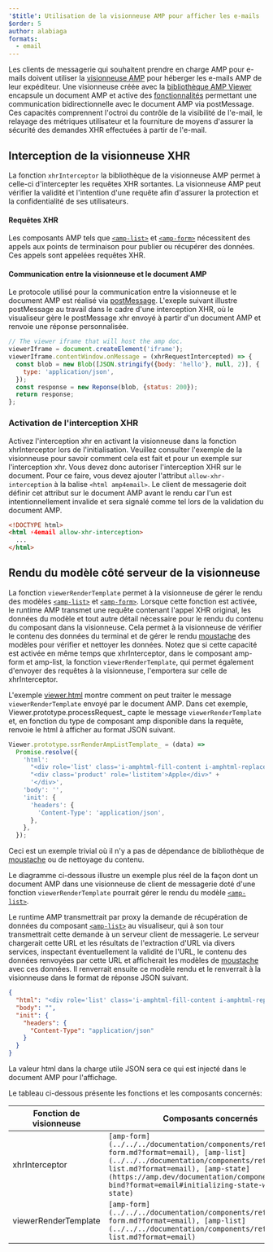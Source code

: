 ```yaml
---
'$title': Utilisation de la visionneuse AMP pour afficher les e-mails
$order: 5
author: alabiaga
formats:
  - email
---
```


Les clients de messagerie qui souhaitent prendre en charge AMP pour e-mails doivent utiliser la [visionneuse AMP](https://github.com/ampproject/amphtml/blob/main/extensions/amp-viewer-integration/integrating-viewer-with-amp-doc-guide.md) pour héberger les e-mails AMP de leur expéditeur. Une visionneuse créée avec la [bibliothèque AMP Viewer](https://github.com/ampproject/amphtml/tree/main/extensions/amp-viewer-integration) encapsule un document AMP et active des [fonctionnalités](https://github.com/ampproject/amphtml/blob/main/extensions/amp-viewer-integration/CAPABILITIES.md) permettant une communication bidirectionnelle avec le document AMP via postMessage. Ces capacités comprennent l'octroi du contrôle de la visibilité de l'e-mail, le relayage des métriques utilisateur et la fourniture de moyens d'assurer la sécurité des demandes XHR effectuées à partir de l'e-mail.

## Interception de la visionneuse XHR

La fonction `xhrInterceptor` la bibliothèque de la visionneuse AMP permet à celle-ci d'intercepter les requêtes XHR sortantes. La visionneuse AMP peut vérifier la validité et l'intention d'une requête afin d'assurer la protection et la confidentialité de ses utilisateurs.

#### Requêtes XHR

Les composants AMP tels que [`<amp-list>`](../../../documentation/components/reference/amp-list.md?format=email) et [`<amp-form>`](../../../documentation/components/reference/amp-form.md?format=email) nécessitent des appels aux points de terminaison pour publier ou récupérer des données. Ces appels sont appelées requêtes XHR.

#### Communication entre la visionneuse et le document AMP

Le protocole utilisé pour la communication entre la visionneuse et le document AMP est réalisé via [postMessage](https://developer.mozilla.org/en-US/docs/Web/API/Window/postMessage). L'exeple suivant illustre postMessage au travail dans le cadre d'une interception XHR, où le visualiseur gère le postMessage xhr envoyé à partir d'un document AMP et renvoie une réponse personnalisée.

```js
// The viewer iframe that will host the amp doc.
viewerIframe = document.createElement('iframe');
viewerIframe.contentWindow.onMessage = (xhrRequestIntercepted) => {
  const blob = new Blob([JSON.stringify({body: 'hello'}, null, 2)], {
    type: 'application/json',
  });
  const response = new Reponse(blob, {status: 200});
  return response;
};
```

### Activation de l'interception XHR

Activez l'interception xhr en activant la visionneuse dans la fonction xhrInterceptor lors de l'initialisation. Veuillez consulter l'exemple de la visionneuse pour savoir comment cela est fait et pour un exemple sur l'interception xhr. Vous devez donc autoriser l'interception XHR sur le document. Pour ce faire, vous devez ajouter l'attribut `allow-xhr-interception` à la balise `<html amp4email>`. Le client de messagerie doit définir cet attribut sur le document AMP avant le rendu car l'un est intentionnellement invalide et sera signalé comme tel lors de la validation du document AMP.

```html
<!DOCTYPE html>
<html ⚡4email allow-xhr-interception>
  ...
</html>
```

## Rendu du modèle côté serveur de la visionneuse

La fonction `viewerRenderTemplate` permet à la visionneuse de gérer le rendu des modèles [`<amp-list>`](../../../documentation/components/reference/amp-list.md?format=email) et [`<amp-form>`](../../../documentation/components/reference/amp-form.md?format=email). Lorsque cette fonction est activée, le runtime AMP transmet une requête contenant l'appel XHR original, les données du modèle et tout autre détail nécessaire pour le rendu du contenu du composant dans la visionneuse. Cela permet à la visionneuse de vérifier le contenu des données du terminal et de gérer le rendu [moustache](https://mustache.github.io/) des modèles pour vérifier et nettoyer les données. Notez que si cette capacité est activée en même temps que xhrInterceptor, dans le composant amp-form et amp-list, la fonction `viewerRenderTemplate`, qui permet également d'envoyer des requêtes à la visionneuse, l'emportera sur celle de xhrInterceptor.

L'exemple [viewer.html](https://github.com/ampproject/amphtml/blob/main/examples/viewer.html) montre comment on peut traiter le message `viewerRenderTemplate` envoyé par le document AMP. Dans cet exemple, Viewer.prototype.processRequest\_ capte le message `viewerRenderTemplate` et, en fonction du type de composant amp disponible dans la requête, renvoie le html à afficher au format JSON suivant.

```js
Viewer.prototype.ssrRenderAmpListTemplate_ = (data) =>
  Promise.resolve({
    'html':
      "<div role='list' class='i-amphtml-fill-content i-amphtml-replaced-content'>" +
      "<div class='product' role='listitem'>Apple</div>" +
      '</div>',
    'body': '',
    'init': {
      'headers': {
        'Content-Type': 'application/json',
      },
    },
  });
```

Ceci est un exemple trivial où il n'y a pas de dépendance de bibliothèque de [moustache](https://mustache.github.io/) ou de nettoyage du contenu.

Le diagramme ci-dessous illustre un exemple plus réel de la façon dont un document AMP dans une visionneuse de client de messagerie doté d'une fonction `viewerRenderTemplate` pourrait gérer le rendu du modèle [`<amp-list>`](../../../documentation/components/reference/amp-list.md?format=email).

<amp-img alt="Viewer render template diagram" layout="responsive" width="372" height="279" src="/static/img/docs/viewer_render_template_diagram.png"></amp-img>

Le runtime AMP transmettrait par proxy la demande de récupération de données du composant [`<amp-list>`](../../../documentation/components/reference/amp-list.md?format=email) au visualiseur, qui à son tour transmettrait cette demande à un serveur client de messagerie. Le serveur chargerait cette URL et les résultats de l'extraction d'URL via divers services, inspectant éventuellement la validité de l'URL, le contenu des données renvoyées par cette URL et afficherait les modèles de [moustache](https://mustache.github.io/) avec ces données. Il renverrait ensuite ce modèle rendu et le renverrait à la visionneuse dans le format de réponse JSON suivant.

```json
{
  "html": "<div role='list' class='i-amphtml-fill-content i-amphtml-replaced-content'> <div class='product' role='listitem'>List item 1</div> <div class='product' role='listitem'>List item 2</div> </div>",
  "body": "",
  "init": {
    "headers": {
      "Content-Type": "application/json"
    }
  }
}
```

La valeur html dans la charge utile JSON sera ce qui est injecté dans le document AMP pour l'affichage.

Le tableau ci-dessous présente les fonctions et les composants concernés:

<table>
  <thead>
    <tr>
      <th width="30%">Fonction de visionneuse</th>
      <th>Composants concernés</th>
    </tr>
  </thead>
  <tbody>
    <tr>
      <td>xhrInterceptor</td>
      <td><code>[amp-form](../../../documentation/components/reference/amp-form.md?format=email), [amp-list](../../../documentation/components/reference/amp-list.md?format=email), [amp-state](https://amp.dev/documentation/components/amp-bind?format=email#initializing-state-with-amp-state)</code></td>
    </tr>
     <tr>
       <td>viewerRenderTemplate</td>
       <td><code>[amp-form](../../../documentation/components/reference/amp-form.md?format=email), [amp-list](../../../documentation/components/reference/amp-list.md?format=email)</code></td>
    </tr>
  </tbody>
</table>
